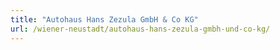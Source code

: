 ```yaml
---
title: "Autohaus Hans Zezula GmbH & Co KG"
url: /wiener-neustadt/autohaus-hans-zezula-gmbh-und-co-kg/
---
```

